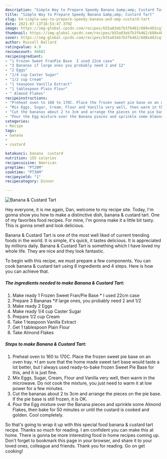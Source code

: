 ```yaml
---
description: "Simple Way to Prepare Speedy Banana &amp;amp; Custard Tart"
title: "Simple Way to Prepare Speedy Banana &amp;amp; Custard Tart"
slug: 64-simple-way-to-prepare-speedy-banana-and-amp-custard-tart
date: 2021-07-13T16:53:47.379Z
image: https://img-global.cpcdn.com/recipes/b55a83eb7b3fb462/680x482cq70/banana-custard-tart-recipe-main-photo.jpg
thumbnail: https://img-global.cpcdn.com/recipes/b55a83eb7b3fb462/680x482cq70/banana-custard-tart-recipe-main-photo.jpg
cover: https://img-global.cpcdn.com/recipes/b55a83eb7b3fb462/680x482cq70/banana-custard-tart-recipe-main-photo.jpg
author: Russell Ballard
ratingvalue: 4.9
reviewcount: 46682
recipeingredient:
- "1 Frozen Sweet FranPie Base  I used 22cm case"
- "3 Bananas if large ones you probably need 2 and 12"
- "2 Eggs"
- "1/4 cup Caster Sugar"
- "1/2 cup Cream"
- "1 teaspoon Vanilla Extract"
- "1 tablespoon Plain Flour"
- " Almond Flakes"
recipeinstructions:
- "Preheat oven to 160 to 170C. Place the frozen sweet pie base on an oven tray. *I am sure that the home made sweet tart base would taste a lot better, but I always used ready-to-bake frozen Sweet Pie Base for this, and it is just fine."
- "Mix Eggs, Sugar, Cream, Flour and Vanilla very well, then warm in the microwave. Do not cook the mixture, you just need to warm it at low power for a few minutes."
- "Cut the bananas about 2 to 3cm and arrange the pieces on the pie base. If the pie base is still frozen, it is OK."
- "Pour the Egg mixture over the Banana pieces and sprinkle some Almond Flakes, then bake for 50 minutes or until the custard is cooked and golden. Cool completely."
categories:
- Recipe
tags:
- banana
- 
- custard

katakunci: banana  custard 
nutrition: 155 calories
recipecuisine: American
preptime: "PT20M"
cooktime: "PT36M"
recipeyield: "1"
recipecategory: Dinner

---
```



![Banana &amp; Custard Tart](https://img-global.cpcdn.com/recipes/b55a83eb7b3fb462/680x482cq70/banana-custard-tart-recipe-main-photo.jpg)

Hey everyone, it is me again, Dan, welcome to my recipe site. Today, I'm gonna show you how to make a distinctive dish, banana &amp; custard tart. One of my favorites food recipes. For mine, I'm gonna make it a little bit tasty. This is gonna smell and look delicious.

Banana &amp; Custard Tart is one of the most well liked of current trending foods in the world. It is simple, it's quick, it tastes delicious. It is appreciated by millions daily. Banana &amp; Custard Tart is something which I have loved my whole life. They are nice and they look fantastic.




To begin with this recipe, we must prepare a few components. You can cook banana &amp; custard tart using 8 ingredients and 4 steps. Here is how you can achieve that.

<!--inarticleads1-->

##### The ingredients needed to make Banana &amp; Custard Tart:

1. Make ready 1 Frozen Sweet Fran/Pie Base * I used 22cm case
1. Prepare 3 Bananas *if large ones, you probably need 2 and 1/2
1. Make ready 2 Eggs
1. Make ready 1/4 cup Caster Sugar
1. Prepare 1/2 cup Cream
1. Take 1 teaspoon Vanilla Extract
1. Get 1 tablespoon Plain Flour
1. Take  Almond Flakes




<!--inarticleads2-->

##### Steps to make Banana &amp; Custard Tart:

1. Preheat oven to 160 to 170C. Place the frozen sweet pie base on an oven tray. *I am sure that the home made sweet tart base would taste a lot better, but I always used ready-to-bake frozen Sweet Pie Base for this, and it is just fine.
1. Mix Eggs, Sugar, Cream, Flour and Vanilla very well, then warm in the microwave. Do not cook the mixture, you just need to warm it at low power for a few minutes.
1. Cut the bananas about 2 to 3cm and arrange the pieces on the pie base. If the pie base is still frozen, it is OK.
1. Pour the Egg mixture over the Banana pieces and sprinkle some Almond Flakes, then bake for 50 minutes or until the custard is cooked and golden. Cool completely.




So that's going to wrap it up with this special food banana &amp; custard tart recipe. Thanks so much for reading. I am confident you can make this at home. There is gonna be more interesting food in home recipes coming up. Don't forget to bookmark this page in your browser, and share it to your loved ones, colleague and friends. Thank you for reading. Go on get cooking!
